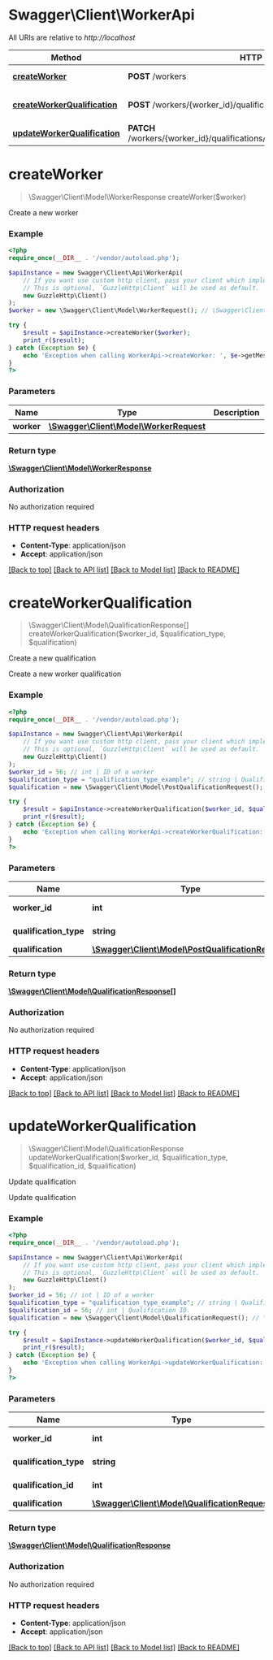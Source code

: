# Swagger\Client\WorkerApi

All URIs are relative to *http://localhost*

Method | HTTP request | Description
------------- | ------------- | -------------
[**createWorker**](WorkerApi.md#createWorker) | **POST** /workers | Create a new worker
[**createWorkerQualification**](WorkerApi.md#createWorkerQualification) | **POST** /workers/{worker_id}/qualifications/{qualification_type} | Create a new qualification
[**updateWorkerQualification**](WorkerApi.md#updateWorkerQualification) | **PATCH** /workers/{worker_id}/qualifications/{qualification_type}/{qualification_id} | Update qualification


# **createWorker**
> \Swagger\Client\Model\WorkerResponse createWorker($worker)

Create a new worker

### Example
```php
<?php
require_once(__DIR__ . '/vendor/autoload.php');

$apiInstance = new Swagger\Client\Api\WorkerApi(
    // If you want use custom http client, pass your client which implements `GuzzleHttp\ClientInterface`.
    // This is optional, `GuzzleHttp\Client` will be used as default.
    new GuzzleHttp\Client()
);
$worker = new \Swagger\Client\Model\WorkerRequest(); // \Swagger\Client\Model\WorkerRequest | 

try {
    $result = $apiInstance->createWorker($worker);
    print_r($result);
} catch (Exception $e) {
    echo 'Exception when calling WorkerApi->createWorker: ', $e->getMessage(), PHP_EOL;
}
?>
```

### Parameters

Name | Type | Description  | Notes
------------- | ------------- | ------------- | -------------
 **worker** | [**\Swagger\Client\Model\WorkerRequest**](../Model/WorkerRequest.md)|  |

### Return type

[**\Swagger\Client\Model\WorkerResponse**](../Model/WorkerResponse.md)

### Authorization

No authorization required

### HTTP request headers

 - **Content-Type**: application/json
 - **Accept**: application/json

[[Back to top]](#) [[Back to API list]](../../README.md#documentation-for-api-endpoints) [[Back to Model list]](../../README.md#documentation-for-models) [[Back to README]](../../README.md)

# **createWorkerQualification**
> \Swagger\Client\Model\QualificationResponse[] createWorkerQualification($worker_id, $qualification_type, $qualification)

Create a new qualification

Create a new worker qualification

### Example
```php
<?php
require_once(__DIR__ . '/vendor/autoload.php');

$apiInstance = new Swagger\Client\Api\WorkerApi(
    // If you want use custom http client, pass your client which implements `GuzzleHttp\ClientInterface`.
    // This is optional, `GuzzleHttp\Client` will be used as default.
    new GuzzleHttp\Client()
);
$worker_id = 56; // int | ID of a worker
$qualification_type = "qualification_type_example"; // string | Qualification type.
$qualification = new \Swagger\Client\Model\PostQualificationRequest(); // \Swagger\Client\Model\PostQualificationRequest | 

try {
    $result = $apiInstance->createWorkerQualification($worker_id, $qualification_type, $qualification);
    print_r($result);
} catch (Exception $e) {
    echo 'Exception when calling WorkerApi->createWorkerQualification: ', $e->getMessage(), PHP_EOL;
}
?>
```

### Parameters

Name | Type | Description  | Notes
------------- | ------------- | ------------- | -------------
 **worker_id** | **int**| ID of a worker |
 **qualification_type** | **string**| Qualification type. |
 **qualification** | [**\Swagger\Client\Model\PostQualificationRequest**](../Model/PostQualificationRequest.md)|  |

### Return type

[**\Swagger\Client\Model\QualificationResponse[]**](../Model/QualificationResponse.md)

### Authorization

No authorization required

### HTTP request headers

 - **Content-Type**: application/json
 - **Accept**: application/json

[[Back to top]](#) [[Back to API list]](../../README.md#documentation-for-api-endpoints) [[Back to Model list]](../../README.md#documentation-for-models) [[Back to README]](../../README.md)

# **updateWorkerQualification**
> \Swagger\Client\Model\QualificationResponse updateWorkerQualification($worker_id, $qualification_type, $qualification_id, $qualification)

Update qualification

Update qualification

### Example
```php
<?php
require_once(__DIR__ . '/vendor/autoload.php');

$apiInstance = new Swagger\Client\Api\WorkerApi(
    // If you want use custom http client, pass your client which implements `GuzzleHttp\ClientInterface`.
    // This is optional, `GuzzleHttp\Client` will be used as default.
    new GuzzleHttp\Client()
);
$worker_id = 56; // int | ID of a worker
$qualification_type = "qualification_type_example"; // string | Qualification type.
$qualification_id = 56; // int | Qualification ID.
$qualification = new \Swagger\Client\Model\QualificationRequest(); // \Swagger\Client\Model\QualificationRequest | 

try {
    $result = $apiInstance->updateWorkerQualification($worker_id, $qualification_type, $qualification_id, $qualification);
    print_r($result);
} catch (Exception $e) {
    echo 'Exception when calling WorkerApi->updateWorkerQualification: ', $e->getMessage(), PHP_EOL;
}
?>
```

### Parameters

Name | Type | Description  | Notes
------------- | ------------- | ------------- | -------------
 **worker_id** | **int**| ID of a worker |
 **qualification_type** | **string**| Qualification type. |
 **qualification_id** | **int**| Qualification ID. |
 **qualification** | [**\Swagger\Client\Model\QualificationRequest**](../Model/QualificationRequest.md)|  |

### Return type

[**\Swagger\Client\Model\QualificationResponse**](../Model/QualificationResponse.md)

### Authorization

No authorization required

### HTTP request headers

 - **Content-Type**: application/json
 - **Accept**: application/json

[[Back to top]](#) [[Back to API list]](../../README.md#documentation-for-api-endpoints) [[Back to Model list]](../../README.md#documentation-for-models) [[Back to README]](../../README.md)

